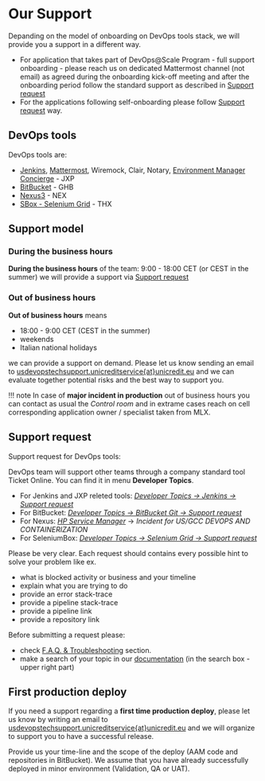 # Our Support

Depanding on the model of onboarding on DevOps tools stack, we will provide you a support in a different way.

- For application that takes part of DevOps@Scale Program - full support onboarding - please reach us on dedicated Mattermost channel (not email) as agreed during the onboarding kick-off meeting and after the onboarding period follow the standard support as described in [Support request](support.md#support-request)
- For the applications following self-onboarding please follow [Support request](support.md#support-request) way.

## DevOps tools

DevOps tools are:

- [Jenkins](https://jenkins.devops.internal.unicreditgroup.eu/), [Mattermost](https://mattermost.devops.internal.unicreditgroup.eu/), Wiremock, Clair, Notary, [Environment Manager Concierge](https://concierge-ui.devops.internal.unicreditgroup.eu/) - JXP
- [BitBucket](https://bitbucket.internal.unicreditgroup.eu/) - GHB
- [Nexus3](https://nexus3.internal.unicreditgroup.eu) - NEX
- [SBox - Selenium Grid](https://sbox.internal.unicreditgroup.eu/) - THX

## Support model

### During the business hours

**During the business hours** of the team: 9:00 - 18:00 CET (or CEST in the summer) we will provide a support via [Support request](support.md#support-request)

### Out of business hours

**Out of business hours** means

- 18:00 - 9:00 CET (CEST in the summer)
- weekends
- Italian national holidays

we can provide a support on demand. Please let us know sending an email to [usdevopstechsupport.unicreditservice{at}unicredit.eu](mailto:usdevopstechsupport.unicreditservices@unicredit.eu) and we can evaluate together potential risks and the best way to support you.

!!! note
    In case of **major incident in production** out of business hours you can contact as usual the *Control room* and in extrame cases reach on cell corresponding application owner / specialist taken from MLX.

## Support request

Support request for DevOps tools:

DevOps team will support other teams through a company standard tool Ticket Online. You can find it in menu **Developer Topics**.

- For Jenkins and JXP releted tools: *[Developer Topics -> Jenkins -> Support request](https://webappars.intranet.unicreditgroup.eu/arsys/servlet/ViewFormServlet?form=UGIS:Global:TroubleTicket&view=GlobalBranchView_en&server=ars&mode=Submit&F536871059=59422)*
- For BitBucket: *[Developer Topics -> BitBucket Git -> Support request](https://webappars.intranet.unicreditgroup.eu/arsys/servlet/ViewFormServlet?form=UGIS:Global:TroubleTicket&view=GlobalBranchView_en&server=ars&mode=Submit&F536871059=59418)*
- For Nexus: *[HP Service Manager](https://servicemanager.intranet.unicreditgroup.eu)* -> *Incident for US/GCC DEVOPS AND CONTAINERIZATION*
- For SeleniumBox: *[Developer Topics -> Selenium Grid -> Support request](https://webappars.intranet.unicreditgroup.eu/arsys/servlet/ViewFormServlet?form=UGIS:Global:TroubleTicket&view=GlobalBranchView_en&server=ars&mode=Submit&F536871059=59420)*

Please be very clear. Each request should contains every possible hint to solve your problem like ex.

- what is blocked activity or business and your timeline
- explain what you are trying to do  
- provide an error stack-trace
- provide a pipeline stack-trace
- provide a pipeline link
- provide a repository link

Before submitting a request please:

- check [F.A.Q. & Troubleshooting](https://onboarding.devops.internal.unicreditgroup.eu/troubleshooting/) section.
- make a search of your topic in our [documentation](https://onboarding.devops.internal.unicreditgroup.eu/) (in the search box - upper right part)

## First production deploy

If you need a support regarding a **first time production deploy**, please let us know by writing an email to [usdevopstechsupport.unicreditservice{at}unicredit.eu](mailto:usdevopstechsupport.unicreditservices@unicredit.eu) and we will organize to support you to have a successful release.

Provide us your time-line and the scope of the deploy (AAM code and repositories in BitBucket). We assume that you have already successfully deployed in minor environment (Validation, QA or UAT).